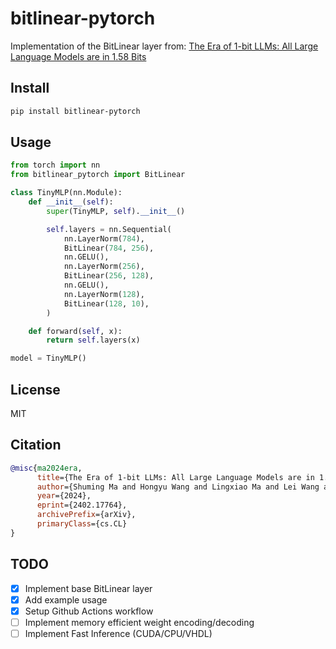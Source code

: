 # bitlinear-pytorch

Implementation of the BitLinear layer from: [The Era of 1-bit LLMs: All Large Language Models are in 1.58 Bits](https://arxiv.org/abs/2402.17764)

## Install
```bash
pip install bitlinear-pytorch
```

## Usage
```python
from torch import nn
from bitlinear_pytorch import BitLinear

class TinyMLP(nn.Module):
    def __init__(self):
        super(TinyMLP, self).__init__()

        self.layers = nn.Sequential(
            nn.LayerNorm(784),
            BitLinear(784, 256),
            nn.GELU(),
            nn.LayerNorm(256),
            BitLinear(256, 128),
            nn.GELU(),
            nn.LayerNorm(128),
            BitLinear(128, 10),
        )

    def forward(self, x):
        return self.layers(x)

model = TinyMLP()
```

## License
MIT

## Citation
```bibtex
@misc{ma2024era,
      title={The Era of 1-bit LLMs: All Large Language Models are in 1.58 Bits}, 
      author={Shuming Ma and Hongyu Wang and Lingxiao Ma and Lei Wang and Wenhui Wang and Shaohan Huang and Li Dong and Ruiping Wang and Jilong Xue and Furu Wei},
      year={2024},
      eprint={2402.17764},
      archivePrefix={arXiv},
      primaryClass={cs.CL}
}

```
## TODO
- [x] Implement base BitLinear layer
- [x] Add example usage
- [x] Setup Github Actions workflow
- [ ] Implement memory efficient weight encoding/decoding
- [ ] Implement Fast Inference (CUDA/CPU/VHDL)
